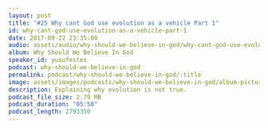 ```yaml
---
layout: post
title: "#25 Why cant God use evolution as a vehicle Part 1"
id: why-cant-god-use-evolution-as-a-vehicle-part-1
date: 2017-09-22 23:35:00
audio: assets/audio/why-should-we-believe-in-god/why-cant-god-use-evolution-as-a-vehicle-part-1.mp3
album: Why Should We Believe In God
speaker_id: yusufestes
podcast: why-should-we-believe-in-god
permalink: podcast/why-should-we-believe-in-god/:title
image: assets/images/podcasts/why-should-we-believe-in-god/album-picture-small.jpg
description: Explaining why evolution is not true.
podcast_file_size: 2.79 MB
podcast_duration: "05:50"
podcast_length: 2793350
---
```

